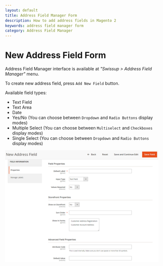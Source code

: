 ```yaml
---
layout: default
title: Address Field Manager Form
description: How to add address fields in Magento 2
keywords: address field manager form
category: Address Field Manager
---
```


# New Address Field Form

Address Field Manager interface is available at _"Swissup > Address Field Manager"_
menu.

To create new address field, press `Add New Field` button.

Available field types:

 -  Text Field
 -  Text Area
 -  Date
 -  Yes/No (You can choose between `Dropdown` and `Radio Buttons` display modes)
 -  Multiple Select (You can choose between `Multiselect` and `Checkboxes` display modes)
 -  Single Select (You can choose between `Dropdown` and `Radio Buttons` display modes)

![New Address Field Form](/images/m2/address-field-manager/backend/new-field-form.png)
